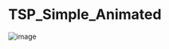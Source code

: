 # TSP_Simple_Animated




![image](https://github.com/user-attachments/assets/fd451cfc-e5be-44b2-b437-f7424370c87c)
